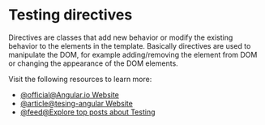 # Testing directives

Directives are classes that add new behavior or modify the existing behavior to the elements in the template. Basically directives are used to manipulate the DOM, for example adding/removing the element from DOM or changing the appearance of the DOM elements.

Visit the following resources to learn more:

- [@official@Angular.io Website](https://angular.io/guide/testing-attribute-directives)
- [@article@tesing-angular Website](https://testing-angular.com/testing-directives/)
- [@feed@Explore top posts about Testing](https://app.daily.dev/tags/testing?ref=roadmapsh)
